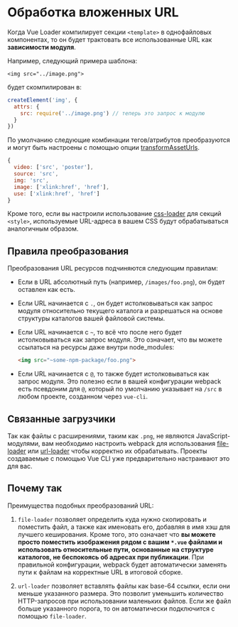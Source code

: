 # Обработка вложенных URL

Когда Vue Loader компилирует секции `<template>` в однофайловых компонентах, то он будет трактовать все использованные URL как **зависимости модуля**.

Например, следующий примера шаблона:

``` vue
<img src="../image.png">
```

будет скомпилирован в:

``` js
createElement('img', {
  attrs: {
    src: require('../image.png') // теперь это запрос к модулю
  }
})
```

По умолчанию следующие комбинации тегов/атрибутов преобразуются и могут быть настроены с помощью опции [transformAssetUrls](../options.md#transformasseturls).

``` js
{
  video: ['src', 'poster'],
  source: 'src',
  img: 'src',
  image: ['xlink:href', 'href'],
  use: ['xlink:href', 'href']
}
```

Кроме того, если вы настроили использование [css-loader](https://github.com/webpack-contrib/css-loader) для секций `<style>`, используемые URL-адреса в вашем CSS будут обрабатываться аналогичным образом.

## Правила преобразования

Преобразования URL ресурсов подчиняются следующим правилам:

- Если в URL абсолютный путь (например, `/images/foo.png`), он будет оставлен как есть.

- Если URL начинается с `.`, он будет истолковываться как запрос модуля относительно текущего каталога и разрешаться на основе структуры каталогов вашей файловой системы.

- Если URL начинается с `~`, то всё что после него будет истолковываться как запрос модуля. Это означает, что вы можете ссылаться на ресурсы даже внутри node_modules:

  ``` html
  <img src="~some-npm-package/foo.png">
  ```

- Если URL начинается с `@`, то также будет истолковываться как запрос модуля. Это полезно если в вашей конфигурации webpack есть псевдоним для `@`, который по умолчанию указывает на `/src` в любом проекте, созданном через `vue-cli`.

## Связанные загрузчики

Так как файлы с расширениями, таким как `.png`, не являются JavaScript- модулями, вам необходимо настроить webpack для использования [file-loader](https://github.com/webpack/file-loader) или [url-loader](https://github.com/webpack/url-loader) чтобы корректно их обрабатывать. Проекты создаваемые с помощью Vue CLI уже предварительно настраивают это для вас.

## Почему так

Преимущества подобных преобразований URL:

1. `file-loader` позволяет определить куда нужно скопировать и поместить файл, а также как именовать его, добавляя в имя хэш для лучшего кеширования. Кроме того, это означает что **вы можете просто поместить изображения рядом с вашим `*.vue` файлами и использовать относительные пути, основанные на структуре каталогов, не беспокоясь об адресах при публикации**. При правильной конфигурации, webpack будет автоматически заменять пути к файлам на корректные URL в итоговой сборке.

2. `url-loader` позволяет вставлять файлы как base-64 ссылки, если они меньше указанного размера. Это позволит уменьшить количество HTTP-запросов при использовании маленьких файлов. Если же файл больше указанного порога, то он автоматически подключится с помощью `file-loader`.
